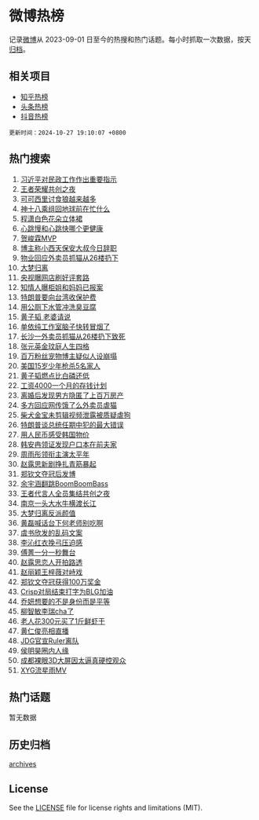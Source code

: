 # 微博热榜

记录[微博](https://www.weibo.com)从 2023-09-01 日至今的热搜和热门话题。每小时抓取一次数据，按天[归档](archives)。

## 相关项目

- [知乎热榜](https://github.com/hotarchive/zhihu)
- [头条热榜](https://github.com/hotarchive/toutiao)
- [抖音热榜](https://github.com/hotarchive/douyin)


`更新时间：2024-10-27 19:10:07 +0800`

## 热门搜索

1. [习近平对民政工作作出重要指示](https://m.weibo.cn/search?containerid=100103type%3D1%26t%3D10%26q%3D%23%E4%B9%A0%E8%BF%91%E5%B9%B3%E5%AF%B9%E6%B0%91%E6%94%BF%E5%B7%A5%E4%BD%9C%E4%BD%9C%E5%87%BA%E9%87%8D%E8%A6%81%E6%8C%87%E7%A4%BA%23&stream_entry_id=51&isnewpage=1&extparam=seat%3D1%26stream_entry_id%3D51%26c_type%3D51%26q%3D%2523%25E4%25B9%25A0%25E8%25BF%2591%25E5%25B9%25B3%25E5%25AF%25B9%25E6%25B0%2591%25E6%2594%25BF%25E5%25B7%25A5%25E4%25BD%259C%25E4%25BD%259C%25E5%2587%25BA%25E9%2587%258D%25E8%25A6%2581%25E6%258C%2587%25E7%25A4%25BA%2523%26pos%3D0%26cate%3D10103%26dgr%3D0%26filter_type%3Drealtimehot%26display_time%3D1730027406%26pre_seqid%3D17300274063880952319128)
1. [王者荣耀共创之夜](https://m.weibo.cn/search?containerid=100103type%3D1%26t%3D10%26q%3D%E7%8E%8B%E8%80%85%E8%8D%A3%E8%80%80%E5%85%B1%E5%88%9B%E4%B9%8B%E5%A4%9C&stream_entry_id=31&isnewpage=1&extparam=seat%3D1%26realpos%3D1%26pos%3D0%26lcate%3D5001%26filter_type%3Drealtimehot%26band_rank%3D1%26c_type%3D31%26q%3D%25E7%258E%258B%25E8%2580%2585%25E8%258D%25A3%25E8%2580%2580%25E5%2585%25B1%25E5%2588%259B%25E4%25B9%258B%25E5%25A4%259C%26dgr%3D0%26cate%3D5001%26flag%3D0%26stream_entry_id%3D31%26display_time%3D1730027406%26pre_seqid%3D17300274063880952319128)
1. [可可西里讨食狼越来越多](https://m.weibo.cn/search?containerid=100103type%3D1%26t%3D10%26q%3D%23%E5%8F%AF%E5%8F%AF%E8%A5%BF%E9%87%8C%E8%AE%A8%E9%A3%9F%E7%8B%BC%E8%B6%8A%E6%9D%A5%E8%B6%8A%E5%A4%9A%23&stream_entry_id=31&isnewpage=1&extparam=seat%3D1%26realpos%3D2%26pos%3D1%26lcate%3D5001%26filter_type%3Drealtimehot%26band_rank%3D2%26c_type%3D31%26q%3D%2523%25E5%258F%25AF%25E5%258F%25AF%25E8%25A5%25BF%25E9%2587%258C%25E8%25AE%25A8%25E9%25A3%259F%25E7%258B%25BC%25E8%25B6%258A%25E6%259D%25A5%25E8%25B6%258A%25E5%25A4%259A%2523%26dgr%3D0%26cate%3D5001%26flag%3D0%26stream_entry_id%3D31%26display_time%3D1730027406%26pre_seqid%3D17300274063880952319128)
1. [神十八乘组回地球前在忙什么](https://m.weibo.cn/search?containerid=100103type%3D1%26t%3D10%26q%3D%23%E7%A5%9E%E5%8D%81%E5%85%AB%E4%B9%98%E7%BB%84%E5%9B%9E%E5%9C%B0%E7%90%83%E5%89%8D%E5%9C%A8%E5%BF%99%E4%BB%80%E4%B9%88%23&stream_entry_id=31&isnewpage=1&extparam=seat%3D1%26realpos%3D3%26pos%3D2%26lcate%3D5001%26filter_type%3Drealtimehot%26band_rank%3D3%26c_type%3D31%26q%3D%2523%25E7%25A5%259E%25E5%258D%2581%25E5%2585%25AB%25E4%25B9%2598%25E7%25BB%2584%25E5%259B%259E%25E5%259C%25B0%25E7%2590%2583%25E5%2589%258D%25E5%259C%25A8%25E5%25BF%2599%25E4%25BB%2580%25E4%25B9%2588%2523%26dgr%3D0%26cate%3D5001%26flag%3D0%26stream_entry_id%3D31%26display_time%3D1730027406%26pre_seqid%3D17300274063880952319128)
1. [程潇白色花朵立体裙](https://m.weibo.cn/search?containerid=100103type%3D1%26t%3D10%26q%3D%23%E7%A8%8B%E6%BD%87%E7%99%BD%E8%89%B2%E8%8A%B1%E6%9C%B5%E7%AB%8B%E4%BD%93%E8%A3%99%23&stream_entry_id=31&isnewpage=1&extparam=seat%3D1%26realpos%3D4%26pos%3D3%26lcate%3D5001%26filter_type%3Drealtimehot%26band_rank%3D4%26c_type%3D31%26q%3D%2523%25E7%25A8%258B%25E6%25BD%2587%25E7%2599%25BD%25E8%2589%25B2%25E8%258A%25B1%25E6%259C%25B5%25E7%25AB%258B%25E4%25BD%2593%25E8%25A3%2599%2523%26dgr%3D0%26cate%3D5001%26flag%3D1%26stream_entry_id%3D31%26display_time%3D1730027406%26pre_seqid%3D17300274063880952319128)
1. [心跳慢和心跳快哪个更健康](https://m.weibo.cn/search?containerid=100103type%3D1%26t%3D10%26q%3D%23%E5%BF%83%E8%B7%B3%E6%85%A2%E5%92%8C%E5%BF%83%E8%B7%B3%E5%BF%AB%E5%93%AA%E4%B8%AA%E6%9B%B4%E5%81%A5%E5%BA%B7%23&stream_entry_id=31&isnewpage=1&extparam=seat%3D1%26realpos%3D5%26pos%3D4%26lcate%3D5001%26filter_type%3Drealtimehot%26band_rank%3D5%26c_type%3D31%26q%3D%2523%25E5%25BF%2583%25E8%25B7%25B3%25E6%2585%25A2%25E5%2592%258C%25E5%25BF%2583%25E8%25B7%25B3%25E5%25BF%25AB%25E5%2593%25AA%25E4%25B8%25AA%25E6%259B%25B4%25E5%2581%25A5%25E5%25BA%25B7%2523%26dgr%3D0%26cate%3D5001%26flag%3D1%26stream_entry_id%3D31%26display_time%3D1730027406%26pre_seqid%3D17300274063880952319128)
1. [贺峻霖MVP](https://m.weibo.cn/search?containerid=100103type%3D1%26t%3D10%26q%3D%23%E8%B4%BA%E5%B3%BB%E9%9C%96MVP%23&stream_entry_id=31&isnewpage=1&extparam=seat%3D1%26realpos%3D6%26pos%3D5%26lcate%3D5001%26filter_type%3Drealtimehot%26band_rank%3D6%26c_type%3D31%26q%3D%2523%25E8%25B4%25BA%25E5%25B3%25BB%25E9%259C%2596MVP%2523%26dgr%3D0%26cate%3D5001%26flag%3D1%26stream_entry_id%3D31%26display_time%3D1730027406%26pre_seqid%3D17300274063880952319128)
1. [博主称小西天保安大叔今日辞职](https://m.weibo.cn/search?containerid=100103type%3D1%26t%3D10%26q%3D%23%E5%8D%9A%E4%B8%BB%E7%A7%B0%E5%B0%8F%E8%A5%BF%E5%A4%A9%E4%BF%9D%E5%AE%89%E5%A4%A7%E5%8F%94%E4%BB%8A%E6%97%A5%E8%BE%9E%E8%81%8C%23&stream_entry_id=31&isnewpage=1&extparam=seat%3D1%26realpos%3D7%26pos%3D6%26lcate%3D5001%26filter_type%3Drealtimehot%26band_rank%3D7%26c_type%3D31%26q%3D%2523%25E5%258D%259A%25E4%25B8%25BB%25E7%25A7%25B0%25E5%25B0%258F%25E8%25A5%25BF%25E5%25A4%25A9%25E4%25BF%259D%25E5%25AE%2589%25E5%25A4%25A7%25E5%258F%2594%25E4%25BB%258A%25E6%2597%25A5%25E8%25BE%259E%25E8%2581%258C%2523%26dgr%3D0%26cate%3D5001%26flag%3D0%26stream_entry_id%3D31%26display_time%3D1730027406%26pre_seqid%3D17300274063880952319128)
1. [物业回应外卖员抓猫从26楼扔下](https://m.weibo.cn/search?containerid=100103type%3D1%26t%3D10%26q%3D%23%E7%89%A9%E4%B8%9A%E5%9B%9E%E5%BA%94%E5%A4%96%E5%8D%96%E5%91%98%E6%8A%93%E7%8C%AB%E4%BB%8E26%E6%A5%BC%E6%89%94%E4%B8%8B%23&stream_entry_id=31&isnewpage=1&extparam=seat%3D1%26realpos%3D8%26pos%3D7%26lcate%3D5001%26filter_type%3Drealtimehot%26band_rank%3D8%26c_type%3D31%26q%3D%2523%25E7%2589%25A9%25E4%25B8%259A%25E5%259B%259E%25E5%25BA%2594%25E5%25A4%2596%25E5%258D%2596%25E5%2591%2598%25E6%258A%2593%25E7%258C%25AB%25E4%25BB%258E26%25E6%25A5%25BC%25E6%2589%2594%25E4%25B8%258B%2523%26dgr%3D0%26cate%3D5001%26flag%3D1%26stream_entry_id%3D31%26display_time%3D1730027406%26pre_seqid%3D17300274063880952319128)
1. [大梦归离](https://m.weibo.cn/search?containerid=100103type%3D1%26t%3D10%26q%3D%E5%A4%A7%E6%A2%A6%E5%BD%92%E7%A6%BB&stream_entry_id=31&isnewpage=1&extparam=seat%3D1%26realpos%3D9%26pos%3D8%26lcate%3D5001%26filter_type%3Drealtimehot%26band_rank%3D9%26c_type%3D31%26q%3D%25E5%25A4%25A7%25E6%25A2%25A6%25E5%25BD%2592%25E7%25A6%25BB%26dgr%3D0%26cate%3D5001%26flag%3D1%26stream_entry_id%3D31%26display_time%3D1730027406%26pre_seqid%3D17300274063880952319128)
1. [央视曝网店刷好评套路](https://m.weibo.cn/search?containerid=100103type%3D1%26t%3D10%26q%3D%23%E5%A4%AE%E8%A7%86%E6%9B%9D%E7%BD%91%E5%BA%97%E5%88%B7%E5%A5%BD%E8%AF%84%E5%A5%97%E8%B7%AF%23&stream_entry_id=31&isnewpage=1&extparam=seat%3D1%26realpos%3D10%26pos%3D9%26lcate%3D5001%26filter_type%3Drealtimehot%26band_rank%3D10%26c_type%3D31%26q%3D%2523%25E5%25A4%25AE%25E8%25A7%2586%25E6%259B%259D%25E7%25BD%2591%25E5%25BA%2597%25E5%2588%25B7%25E5%25A5%25BD%25E8%25AF%2584%25E5%25A5%2597%25E8%25B7%25AF%2523%26dgr%3D0%26cate%3D5001%26flag%3D1%26stream_entry_id%3D31%26display_time%3D1730027406%26pre_seqid%3D17300274063880952319128)
1. [知情人曝柜姐和妈妈已报案](https://m.weibo.cn/search?containerid=100103type%3D1%26t%3D10%26q%3D%23%E7%9F%A5%E6%83%85%E4%BA%BA%E6%9B%9D%E6%9F%9C%E5%A7%90%E5%92%8C%E5%A6%88%E5%A6%88%E5%B7%B2%E6%8A%A5%E6%A1%88%23&stream_entry_id=31&isnewpage=1&extparam=seat%3D1%26realpos%3D11%26pos%3D10%26lcate%3D5001%26filter_type%3Drealtimehot%26band_rank%3D11%26c_type%3D31%26q%3D%2523%25E7%259F%25A5%25E6%2583%2585%25E4%25BA%25BA%25E6%259B%259D%25E6%259F%259C%25E5%25A7%2590%25E5%2592%258C%25E5%25A6%2588%25E5%25A6%2588%25E5%25B7%25B2%25E6%258A%25A5%25E6%25A1%2588%2523%26dgr%3D0%26cate%3D5001%26flag%3D1%26stream_entry_id%3D31%26display_time%3D1730027406%26pre_seqid%3D17300274063880952319128)
1. [特朗普要向台湾收保护费](https://m.weibo.cn/search?containerid=100103type%3D1%26t%3D10%26q%3D%23%E7%89%B9%E6%9C%97%E6%99%AE%E8%A6%81%E5%90%91%E5%8F%B0%E6%B9%BE%E6%94%B6%E4%BF%9D%E6%8A%A4%E8%B4%B9%23&stream_entry_id=31&isnewpage=1&extparam=seat%3D1%26realpos%3D12%26pos%3D11%26lcate%3D5001%26filter_type%3Drealtimehot%26band_rank%3D12%26c_type%3D31%26q%3D%2523%25E7%2589%25B9%25E6%259C%2597%25E6%2599%25AE%25E8%25A6%2581%25E5%2590%2591%25E5%258F%25B0%25E6%25B9%25BE%25E6%2594%25B6%25E4%25BF%259D%25E6%258A%25A4%25E8%25B4%25B9%2523%26dgr%3D0%26cate%3D5001%26flag%3D1%26stream_entry_id%3D31%26display_time%3D1730027406%26pre_seqid%3D17300274063880952319128)
1. [用公厕下水管冲洗臭豆腐](https://m.weibo.cn/search?containerid=100103type%3D1%26t%3D10%26q%3D%23%E7%94%A8%E5%85%AC%E5%8E%95%E4%B8%8B%E6%B0%B4%E7%AE%A1%E5%86%B2%E6%B4%97%E8%87%AD%E8%B1%86%E8%85%90%23&stream_entry_id=31&isnewpage=1&extparam=seat%3D1%26realpos%3D13%26pos%3D12%26lcate%3D5001%26filter_type%3Drealtimehot%26band_rank%3D13%26c_type%3D31%26q%3D%2523%25E7%2594%25A8%25E5%2585%25AC%25E5%258E%2595%25E4%25B8%258B%25E6%25B0%25B4%25E7%25AE%25A1%25E5%2586%25B2%25E6%25B4%2597%25E8%2587%25AD%25E8%25B1%2586%25E8%2585%2590%2523%26dgr%3D0%26cate%3D5001%26flag%3D1%26stream_entry_id%3D31%26display_time%3D1730027406%26pre_seqid%3D17300274063880952319128)
1. [黄子韬 老婆请说](https://m.weibo.cn/search?containerid=100103type%3D1%26t%3D10%26q%3D%E9%BB%84%E5%AD%90%E9%9F%AC+%E8%80%81%E5%A9%86%E8%AF%B7%E8%AF%B4&stream_entry_id=31&isnewpage=1&extparam=seat%3D1%26realpos%3D14%26pos%3D13%26lcate%3D5001%26filter_type%3Drealtimehot%26band_rank%3D14%26c_type%3D31%26q%3D%25E9%25BB%2584%25E5%25AD%2590%25E9%259F%25AC%2520%25E8%2580%2581%25E5%25A9%2586%25E8%25AF%25B7%25E8%25AF%25B4%26dgr%3D0%26cate%3D5001%26flag%3D1%26stream_entry_id%3D31%26display_time%3D1730027406%26pre_seqid%3D17300274063880952319128)
1. [单依纯工作室脑子快转冒烟了](https://m.weibo.cn/search?containerid=100103type%3D1%26t%3D10%26q%3D%23%E5%8D%95%E4%BE%9D%E7%BA%AF%E5%B7%A5%E4%BD%9C%E5%AE%A4%E8%84%91%E5%AD%90%E5%BF%AB%E8%BD%AC%E5%86%92%E7%83%9F%E4%BA%86%23&stream_entry_id=31&isnewpage=1&extparam=seat%3D1%26realpos%3D15%26pos%3D14%26lcate%3D5001%26filter_type%3Drealtimehot%26band_rank%3D15%26c_type%3D31%26q%3D%2523%25E5%258D%2595%25E4%25BE%259D%25E7%25BA%25AF%25E5%25B7%25A5%25E4%25BD%259C%25E5%25AE%25A4%25E8%2584%2591%25E5%25AD%2590%25E5%25BF%25AB%25E8%25BD%25AC%25E5%2586%2592%25E7%2583%259F%25E4%25BA%2586%2523%26dgr%3D0%26cate%3D5001%26flag%3D2%26stream_entry_id%3D31%26display_time%3D1730027406%26pre_seqid%3D17300274063880952319128)
1. [长沙一外卖员抓猫从26楼扔下致死](https://m.weibo.cn/search?containerid=100103type%3D1%26t%3D10%26q%3D%23%E9%95%BF%E6%B2%99%E4%B8%80%E5%A4%96%E5%8D%96%E5%91%98%E6%8A%93%E7%8C%AB%E4%BB%8E26%E6%A5%BC%E6%89%94%E4%B8%8B%E8%87%B4%E6%AD%BB%23&stream_entry_id=31&isnewpage=1&extparam=seat%3D1%26realpos%3D16%26pos%3D15%26lcate%3D5001%26filter_type%3Drealtimehot%26band_rank%3D16%26c_type%3D31%26q%3D%2523%25E9%2595%25BF%25E6%25B2%2599%25E4%25B8%2580%25E5%25A4%2596%25E5%258D%2596%25E5%2591%2598%25E6%258A%2593%25E7%258C%25AB%25E4%25BB%258E26%25E6%25A5%25BC%25E6%2589%2594%25E4%25B8%258B%25E8%2587%25B4%25E6%25AD%25BB%2523%26dgr%3D0%26cate%3D5001%26flag%3D0%26stream_entry_id%3D31%26display_time%3D1730027406%26pre_seqid%3D17300274063880952319128)
1. [张元英金玟庭人生四格](https://m.weibo.cn/search?containerid=100103type%3D1%26t%3D10%26q%3D%23%E5%BC%A0%E5%85%83%E8%8B%B1%E9%87%91%E7%8E%9F%E5%BA%AD%E4%BA%BA%E7%94%9F%E5%9B%9B%E6%A0%BC%23&stream_entry_id=31&isnewpage=1&extparam=seat%3D1%26realpos%3D17%26pos%3D16%26lcate%3D5001%26filter_type%3Drealtimehot%26band_rank%3D17%26c_type%3D31%26q%3D%2523%25E5%25BC%25A0%25E5%2585%2583%25E8%258B%25B1%25E9%2587%2591%25E7%258E%259F%25E5%25BA%25AD%25E4%25BA%25BA%25E7%2594%259F%25E5%259B%259B%25E6%25A0%25BC%2523%26dgr%3D0%26cate%3D5001%26flag%3D1%26stream_entry_id%3D31%26display_time%3D1730027406%26pre_seqid%3D17300274063880952319128)
1. [百万粉丝宠物博主疑似人设崩塌](https://m.weibo.cn/search?containerid=100103type%3D1%26t%3D10%26q%3D%23%E7%99%BE%E4%B8%87%E7%B2%89%E4%B8%9D%E5%AE%A0%E7%89%A9%E5%8D%9A%E4%B8%BB%E7%96%91%E4%BC%BC%E4%BA%BA%E8%AE%BE%E5%B4%A9%E5%A1%8C%23&stream_entry_id=31&isnewpage=1&extparam=seat%3D1%26realpos%3D18%26pos%3D17%26lcate%3D5001%26filter_type%3Drealtimehot%26band_rank%3D18%26c_type%3D31%26q%3D%2523%25E7%2599%25BE%25E4%25B8%2587%25E7%25B2%2589%25E4%25B8%259D%25E5%25AE%25A0%25E7%2589%25A9%25E5%258D%259A%25E4%25B8%25BB%25E7%2596%2591%25E4%25BC%25BC%25E4%25BA%25BA%25E8%25AE%25BE%25E5%25B4%25A9%25E5%25A1%258C%2523%26dgr%3D0%26cate%3D5001%26flag%3D1%26stream_entry_id%3D31%26display_time%3D1730027406%26pre_seqid%3D17300274063880952319128)
1. [美国15岁少年枪杀5名家人](https://m.weibo.cn/search?containerid=100103type%3D1%26t%3D10%26q%3D%23%E7%BE%8E%E5%9B%BD15%E5%B2%81%E5%B0%91%E5%B9%B4%E6%9E%AA%E6%9D%805%E5%90%8D%E5%AE%B6%E4%BA%BA%23&stream_entry_id=31&isnewpage=1&extparam=seat%3D1%26realpos%3D19%26pos%3D18%26lcate%3D5001%26filter_type%3Drealtimehot%26band_rank%3D19%26c_type%3D31%26q%3D%2523%25E7%25BE%258E%25E5%259B%25BD15%25E5%25B2%2581%25E5%25B0%2591%25E5%25B9%25B4%25E6%259E%25AA%25E6%259D%25805%25E5%2590%258D%25E5%25AE%25B6%25E4%25BA%25BA%2523%26dgr%3D0%26cate%3D5001%26flag%3D1%26stream_entry_id%3D31%26display_time%3D1730027406%26pre_seqid%3D17300274063880952319128)
1. [黄子韬燃点比白磷还低](https://m.weibo.cn/search?containerid=100103type%3D1%26t%3D10%26q%3D%E9%BB%84%E5%AD%90%E9%9F%AC%E7%87%83%E7%82%B9%E6%AF%94%E7%99%BD%E7%A3%B7%E8%BF%98%E4%BD%8E&stream_entry_id=31&isnewpage=1&extparam=seat%3D1%26realpos%3D20%26pos%3D19%26lcate%3D5001%26filter_type%3Drealtimehot%26band_rank%3D20%26c_type%3D31%26q%3D%25E9%25BB%2584%25E5%25AD%2590%25E9%259F%25AC%25E7%2587%2583%25E7%2582%25B9%25E6%25AF%2594%25E7%2599%25BD%25E7%25A3%25B7%25E8%25BF%2598%25E4%25BD%258E%26dgr%3D0%26cate%3D5001%26flag%3D1%26stream_entry_id%3D31%26display_time%3D1730027406%26pre_seqid%3D17300274063880952319128)
1. [工资4000一个月的存钱计划](https://m.weibo.cn/search?containerid=100103type%3D1%26t%3D10%26q%3D%E5%B7%A5%E8%B5%844000%E4%B8%80%E4%B8%AA%E6%9C%88%E7%9A%84%E5%AD%98%E9%92%B1%E8%AE%A1%E5%88%92&stream_entry_id=31&isnewpage=1&extparam=seat%3D1%26realpos%3D21%26pos%3D20%26lcate%3D5001%26filter_type%3Drealtimehot%26band_rank%3D21%26c_type%3D31%26q%3D%25E5%25B7%25A5%25E8%25B5%25844000%25E4%25B8%2580%25E4%25B8%25AA%25E6%259C%2588%25E7%259A%2584%25E5%25AD%2598%25E9%2592%25B1%25E8%25AE%25A1%25E5%2588%2592%26dgr%3D0%26cate%3D5001%26flag%3D2%26stream_entry_id%3D31%26display_time%3D1730027406%26pre_seqid%3D17300274063880952319128)
1. [离婚后发现男方隐匿了上百万房产](https://m.weibo.cn/search?containerid=100103type%3D1%26t%3D10%26q%3D%23%E7%A6%BB%E5%A9%9A%E5%90%8E%E5%8F%91%E7%8E%B0%E7%94%B7%E6%96%B9%E9%9A%90%E5%8C%BF%E4%BA%86%E4%B8%8A%E7%99%BE%E4%B8%87%E6%88%BF%E4%BA%A7%23&stream_entry_id=31&isnewpage=1&extparam=seat%3D1%26realpos%3D22%26pos%3D21%26lcate%3D5001%26filter_type%3Drealtimehot%26band_rank%3D22%26c_type%3D31%26q%3D%2523%25E7%25A6%25BB%25E5%25A9%259A%25E5%2590%258E%25E5%258F%2591%25E7%258E%25B0%25E7%2594%25B7%25E6%2596%25B9%25E9%259A%2590%25E5%258C%25BF%25E4%25BA%2586%25E4%25B8%258A%25E7%2599%25BE%25E4%25B8%2587%25E6%2588%25BF%25E4%25BA%25A7%2523%26dgr%3D0%26cate%3D5001%26flag%3D0%26stream_entry_id%3D31%26display_time%3D1730027406%26pre_seqid%3D17300274063880952319128)
1. [多方回应网传饿了么外卖员虐猫](https://m.weibo.cn/search?containerid=100103type%3D1%26t%3D10%26q%3D%23%E5%A4%9A%E6%96%B9%E5%9B%9E%E5%BA%94%E7%BD%91%E4%BC%A0%E9%A5%BF%E4%BA%86%E4%B9%88%E5%A4%96%E5%8D%96%E5%91%98%E8%99%90%E7%8C%AB%23&stream_entry_id=31&isnewpage=1&extparam=seat%3D1%26realpos%3D23%26pos%3D22%26lcate%3D5001%26filter_type%3Drealtimehot%26band_rank%3D23%26c_type%3D31%26q%3D%2523%25E5%25A4%259A%25E6%2596%25B9%25E5%259B%259E%25E5%25BA%2594%25E7%25BD%2591%25E4%25BC%25A0%25E9%25A5%25BF%25E4%25BA%2586%25E4%25B9%2588%25E5%25A4%2596%25E5%258D%2596%25E5%2591%2598%25E8%2599%2590%25E7%258C%25AB%2523%26dgr%3D0%26cate%3D5001%26flag%3D0%26stream_entry_id%3D31%26display_time%3D1730027406%26pre_seqid%3D17300274063880952319128)
1. [柴犬金宝未剪辑视频泄露被质疑虐狗](https://m.weibo.cn/search?containerid=100103type%3D1%26t%3D10%26q%3D%23%E6%9F%B4%E7%8A%AC%E9%87%91%E5%AE%9D%E6%9C%AA%E5%89%AA%E8%BE%91%E8%A7%86%E9%A2%91%E6%B3%84%E9%9C%B2%E8%A2%AB%E8%B4%A8%E7%96%91%E8%99%90%E7%8B%97%23&stream_entry_id=31&isnewpage=1&extparam=seat%3D1%26realpos%3D24%26pos%3D23%26lcate%3D5001%26filter_type%3Drealtimehot%26band_rank%3D24%26c_type%3D31%26q%3D%2523%25E6%259F%25B4%25E7%258A%25AC%25E9%2587%2591%25E5%25AE%259D%25E6%259C%25AA%25E5%2589%25AA%25E8%25BE%2591%25E8%25A7%2586%25E9%25A2%2591%25E6%25B3%2584%25E9%259C%25B2%25E8%25A2%25AB%25E8%25B4%25A8%25E7%2596%2591%25E8%2599%2590%25E7%258B%2597%2523%26dgr%3D0%26cate%3D5001%26flag%3D0%26stream_entry_id%3D31%26display_time%3D1730027406%26pre_seqid%3D17300274063880952319128)
1. [特朗普谈总统任期中犯的最大错误](https://m.weibo.cn/search?containerid=100103type%3D1%26t%3D10%26q%3D%23%E7%89%B9%E6%9C%97%E6%99%AE%E8%B0%88%E6%80%BB%E7%BB%9F%E4%BB%BB%E6%9C%9F%E4%B8%AD%E7%8A%AF%E7%9A%84%E6%9C%80%E5%A4%A7%E9%94%99%E8%AF%AF%23&stream_entry_id=31&isnewpage=1&extparam=seat%3D1%26realpos%3D25%26pos%3D24%26lcate%3D5001%26filter_type%3Drealtimehot%26band_rank%3D25%26c_type%3D31%26q%3D%2523%25E7%2589%25B9%25E6%259C%2597%25E6%2599%25AE%25E8%25B0%2588%25E6%2580%25BB%25E7%25BB%259F%25E4%25BB%25BB%25E6%259C%259F%25E4%25B8%25AD%25E7%258A%25AF%25E7%259A%2584%25E6%259C%2580%25E5%25A4%25A7%25E9%2594%2599%25E8%25AF%25AF%2523%26dgr%3D0%26cate%3D5001%26flag%3D0%26stream_entry_id%3D31%26display_time%3D1730027406%26pre_seqid%3D17300274063880952319128)
1. [用人民币感受韩国物价](https://m.weibo.cn/search?containerid=100103type%3D1%26t%3D10%26q%3D%E7%94%A8%E4%BA%BA%E6%B0%91%E5%B8%81%E6%84%9F%E5%8F%97%E9%9F%A9%E5%9B%BD%E7%89%A9%E4%BB%B7&stream_entry_id=31&isnewpage=1&extparam=seat%3D1%26realpos%3D26%26pos%3D25%26lcate%3D5001%26filter_type%3Drealtimehot%26band_rank%3D26%26c_type%3D31%26q%3D%25E7%2594%25A8%25E4%25BA%25BA%25E6%25B0%2591%25E5%25B8%2581%25E6%2584%259F%25E5%258F%2597%25E9%259F%25A9%25E5%259B%25BD%25E7%2589%25A9%25E4%25BB%25B7%26dgr%3D0%26cate%3D5001%26flag%3D0%26stream_entry_id%3D31%26display_time%3D1730027406%26pre_seqid%3D17300274063880952319128)
1. [韩安冉领证发现户口本在前夫家](https://m.weibo.cn/search?containerid=100103type%3D1%26t%3D10%26q%3D%23%E9%9F%A9%E5%AE%89%E5%86%89%E9%A2%86%E8%AF%81%E5%8F%91%E7%8E%B0%E6%88%B7%E5%8F%A3%E6%9C%AC%E5%9C%A8%E5%89%8D%E5%A4%AB%E5%AE%B6%23&stream_entry_id=31&isnewpage=1&extparam=seat%3D1%26realpos%3D27%26pos%3D26%26lcate%3D5001%26filter_type%3Drealtimehot%26band_rank%3D27%26c_type%3D31%26q%3D%2523%25E9%259F%25A9%25E5%25AE%2589%25E5%2586%2589%25E9%25A2%2586%25E8%25AF%2581%25E5%258F%2591%25E7%258E%25B0%25E6%2588%25B7%25E5%258F%25A3%25E6%259C%25AC%25E5%259C%25A8%25E5%2589%258D%25E5%25A4%25AB%25E5%25AE%25B6%2523%26dgr%3D0%26cate%3D5001%26flag%3D0%26stream_entry_id%3D31%26display_time%3D1730027406%26pre_seqid%3D17300274063880952319128)
1. [周雨彤领衔主演太平年](https://m.weibo.cn/search?containerid=100103type%3D1%26t%3D10%26q%3D%23%E5%91%A8%E9%9B%A8%E5%BD%A4%E9%A2%86%E8%A1%94%E4%B8%BB%E6%BC%94%E5%A4%AA%E5%B9%B3%E5%B9%B4%23&stream_entry_id=31&isnewpage=1&extparam=seat%3D1%26realpos%3D28%26pos%3D27%26lcate%3D5001%26filter_type%3Drealtimehot%26band_rank%3D28%26c_type%3D31%26q%3D%2523%25E5%2591%25A8%25E9%259B%25A8%25E5%25BD%25A4%25E9%25A2%2586%25E8%25A1%2594%25E4%25B8%25BB%25E6%25BC%2594%25E5%25A4%25AA%25E5%25B9%25B3%25E5%25B9%25B4%2523%26dgr%3D0%26cate%3D5001%26flag%3D0%26stream_entry_id%3D31%26display_time%3D1730027406%26pre_seqid%3D17300274063880952319128)
1. [赵露思新剧挣扎青筋暴起](https://m.weibo.cn/search?containerid=100103type%3D1%26t%3D10%26q%3D%E8%B5%B5%E9%9C%B2%E6%80%9D%E6%96%B0%E5%89%A7%E6%8C%A3%E6%89%8E%E9%9D%92%E7%AD%8B%E6%9A%B4%E8%B5%B7&stream_entry_id=31&isnewpage=1&extparam=seat%3D1%26realpos%3D29%26pos%3D28%26lcate%3D5001%26filter_type%3Drealtimehot%26band_rank%3D29%26c_type%3D31%26q%3D%25E8%25B5%25B5%25E9%259C%25B2%25E6%2580%259D%25E6%2596%25B0%25E5%2589%25A7%25E6%258C%25A3%25E6%2589%258E%25E9%259D%2592%25E7%25AD%258B%25E6%259A%25B4%25E8%25B5%25B7%26dgr%3D0%26cate%3D5001%26flag%3D1%26stream_entry_id%3D31%26display_time%3D1730027406%26pre_seqid%3D17300274063880952319128)
1. [郑钦文夺冠后发博](https://m.weibo.cn/search?containerid=100103type%3D1%26t%3D10%26q%3D%23%E9%83%91%E9%92%A6%E6%96%87%E5%A4%BA%E5%86%A0%E5%90%8E%E5%8F%91%E5%8D%9A%23&stream_entry_id=31&isnewpage=1&extparam=seat%3D1%26realpos%3D30%26pos%3D29%26lcate%3D5001%26filter_type%3Drealtimehot%26band_rank%3D30%26c_type%3D31%26q%3D%2523%25E9%2583%2591%25E9%2592%25A6%25E6%2596%2587%25E5%25A4%25BA%25E5%2586%25A0%25E5%2590%258E%25E5%258F%2591%25E5%258D%259A%2523%26dgr%3D0%26cate%3D5001%26flag%3D0%26stream_entry_id%3D31%26display_time%3D1730027406%26pre_seqid%3D17300274063880952319128)
1. [余宇涵翻跳BoomBoomBass](https://m.weibo.cn/search?containerid=100103type%3D1%26t%3D10%26q%3D%23%E4%BD%99%E5%AE%87%E6%B6%B5%E7%BF%BB%E8%B7%B3BoomBoomBass%23&stream_entry_id=31&isnewpage=1&extparam=seat%3D1%26realpos%3D31%26pos%3D30%26lcate%3D5001%26filter_type%3Drealtimehot%26band_rank%3D31%26c_type%3D31%26q%3D%2523%25E4%25BD%2599%25E5%25AE%2587%25E6%25B6%25B5%25E7%25BF%25BB%25E8%25B7%25B3BoomBoomBass%2523%26dgr%3D0%26cate%3D5001%26flag%3D1%26stream_entry_id%3D31%26display_time%3D1730027406%26pre_seqid%3D17300274063880952319128)
1. [王者代言人全员集结共创之夜](https://m.weibo.cn/search?containerid=100103type%3D1%26t%3D10%26q%3D%23%E7%8E%8B%E8%80%85%E4%BB%A3%E8%A8%80%E4%BA%BA%E5%85%A8%E5%91%98%E9%9B%86%E7%BB%93%E5%85%B1%E5%88%9B%E4%B9%8B%E5%A4%9C%23&stream_entry_id=31&isnewpage=1&extparam=seat%3D1%26realpos%3D32%26pos%3D31%26lcate%3D5001%26filter_type%3Drealtimehot%26band_rank%3D32%26c_type%3D31%26q%3D%2523%25E7%258E%258B%25E8%2580%2585%25E4%25BB%25A3%25E8%25A8%2580%25E4%25BA%25BA%25E5%2585%25A8%25E5%2591%2598%25E9%259B%2586%25E7%25BB%2593%25E5%2585%25B1%25E5%2588%259B%25E4%25B9%258B%25E5%25A4%259C%2523%26dgr%3D0%26cate%3D5001%26flag%3D1%26stream_entry_id%3D31%26display_time%3D1730027406%26pre_seqid%3D17300274063880952319128)
1. [南京一头大水牛横渡长江](https://m.weibo.cn/search?containerid=100103type%3D1%26t%3D10%26q%3D%23%E5%8D%97%E4%BA%AC%E4%B8%80%E5%A4%B4%E5%A4%A7%E6%B0%B4%E7%89%9B%E6%A8%AA%E6%B8%A1%E9%95%BF%E6%B1%9F%23&stream_entry_id=31&isnewpage=1&extparam=seat%3D1%26realpos%3D33%26pos%3D32%26lcate%3D5001%26filter_type%3Drealtimehot%26band_rank%3D33%26c_type%3D31%26q%3D%2523%25E5%258D%2597%25E4%25BA%25AC%25E4%25B8%2580%25E5%25A4%25B4%25E5%25A4%25A7%25E6%25B0%25B4%25E7%2589%259B%25E6%25A8%25AA%25E6%25B8%25A1%25E9%2595%25BF%25E6%25B1%259F%2523%26dgr%3D0%26cate%3D5001%26flag%3D0%26stream_entry_id%3D31%26display_time%3D1730027406%26pre_seqid%3D17300274063880952319128)
1. [大梦归离反派颜值](https://m.weibo.cn/search?containerid=100103type%3D1%26t%3D10%26q%3D%E5%A4%A7%E6%A2%A6%E5%BD%92%E7%A6%BB%E5%8F%8D%E6%B4%BE%E9%A2%9C%E5%80%BC&stream_entry_id=31&isnewpage=1&extparam=seat%3D1%26realpos%3D34%26pos%3D33%26lcate%3D5001%26filter_type%3Drealtimehot%26band_rank%3D34%26c_type%3D31%26q%3D%25E5%25A4%25A7%25E6%25A2%25A6%25E5%25BD%2592%25E7%25A6%25BB%25E5%258F%258D%25E6%25B4%25BE%25E9%25A2%259C%25E5%2580%25BC%26dgr%3D0%26cate%3D5001%26flag%3D0%26stream_entry_id%3D31%26display_time%3D1730027406%26pre_seqid%3D17300274063880952319128)
1. [黄磊喊话台下何老师别吃啊](https://m.weibo.cn/search?containerid=100103type%3D1%26t%3D10%26q%3D%23%E9%BB%84%E7%A3%8A%E5%96%8A%E8%AF%9D%E5%8F%B0%E4%B8%8B%E4%BD%95%E8%80%81%E5%B8%88%E5%88%AB%E5%90%83%E5%95%8A%23&stream_entry_id=31&isnewpage=1&extparam=seat%3D1%26realpos%3D35%26pos%3D34%26lcate%3D5001%26filter_type%3Drealtimehot%26band_rank%3D35%26c_type%3D31%26q%3D%2523%25E9%25BB%2584%25E7%25A3%258A%25E5%2596%258A%25E8%25AF%259D%25E5%258F%25B0%25E4%25B8%258B%25E4%25BD%2595%25E8%2580%2581%25E5%25B8%2588%25E5%2588%25AB%25E5%2590%2583%25E5%2595%258A%2523%26dgr%3D0%26cate%3D5001%26flag%3D1%26stream_entry_id%3D31%26display_time%3D1730027406%26pre_seqid%3D17300274063880952319128)
1. [虞书欣发的乱码文案](https://m.weibo.cn/search?containerid=100103type%3D1%26t%3D10%26q%3D%23%E8%99%9E%E4%B9%A6%E6%AC%A3%E5%8F%91%E7%9A%84%E4%B9%B1%E7%A0%81%E6%96%87%E6%A1%88%23&stream_entry_id=31&isnewpage=1&extparam=seat%3D1%26realpos%3D36%26pos%3D35%26lcate%3D5001%26filter_type%3Drealtimehot%26band_rank%3D36%26c_type%3D31%26q%3D%2523%25E8%2599%259E%25E4%25B9%25A6%25E6%25AC%25A3%25E5%258F%2591%25E7%259A%2584%25E4%25B9%25B1%25E7%25A0%2581%25E6%2596%2587%25E6%25A1%2588%2523%26dgr%3D0%26cate%3D5001%26flag%3D0%26stream_entry_id%3D31%26display_time%3D1730027406%26pre_seqid%3D17300274063880952319128)
1. [李沁红衣挽弓压迫感](https://m.weibo.cn/search?containerid=100103type%3D1%26t%3D10%26q%3D%E6%9D%8E%E6%B2%81%E7%BA%A2%E8%A1%A3%E6%8C%BD%E5%BC%93%E5%8E%8B%E8%BF%AB%E6%84%9F&stream_entry_id=31&isnewpage=1&extparam=seat%3D1%26realpos%3D37%26pos%3D36%26lcate%3D5001%26filter_type%3Drealtimehot%26band_rank%3D37%26c_type%3D31%26q%3D%25E6%259D%258E%25E6%25B2%2581%25E7%25BA%25A2%25E8%25A1%25A3%25E6%258C%25BD%25E5%25BC%2593%25E5%258E%258B%25E8%25BF%25AB%25E6%2584%259F%26dgr%3D0%26cate%3D5001%26flag%3D1%26stream_entry_id%3D31%26display_time%3D1730027406%26pre_seqid%3D17300274063880952319128)
1. [傅菁一分一秒舞台](https://m.weibo.cn/search?containerid=100103type%3D1%26t%3D10%26q%3D%E5%82%85%E8%8F%81%E4%B8%80%E5%88%86%E4%B8%80%E7%A7%92%E8%88%9E%E5%8F%B0&stream_entry_id=31&isnewpage=1&extparam=seat%3D1%26realpos%3D38%26pos%3D37%26lcate%3D5001%26filter_type%3Drealtimehot%26band_rank%3D38%26c_type%3D31%26q%3D%25E5%2582%2585%25E8%258F%2581%25E4%25B8%2580%25E5%2588%2586%25E4%25B8%2580%25E7%25A7%2592%25E8%2588%259E%25E5%258F%25B0%26dgr%3D0%26cate%3D5001%26flag%3D1%26stream_entry_id%3D31%26display_time%3D1730027406%26pre_seqid%3D17300274063880952319128)
1. [赵露思恋人开拍路透](https://m.weibo.cn/search?containerid=100103type%3D1%26t%3D10%26q%3D%23%E8%B5%B5%E9%9C%B2%E6%80%9D%E6%81%8B%E4%BA%BA%E5%BC%80%E6%8B%8D%E8%B7%AF%E9%80%8F%23&stream_entry_id=31&isnewpage=1&extparam=seat%3D1%26realpos%3D39%26pos%3D38%26lcate%3D5001%26filter_type%3Drealtimehot%26band_rank%3D39%26c_type%3D31%26q%3D%2523%25E8%25B5%25B5%25E9%259C%25B2%25E6%2580%259D%25E6%2581%258B%25E4%25BA%25BA%25E5%25BC%2580%25E6%258B%258D%25E8%25B7%25AF%25E9%2580%258F%2523%26dgr%3D0%26cate%3D5001%26flag%3D1%26stream_entry_id%3D31%26display_time%3D1730027406%26pre_seqid%3D17300274063880952319128)
1. [赵丽颖王梓薇对峙戏](https://m.weibo.cn/search?containerid=100103type%3D1%26t%3D10%26q%3D%23%E8%B5%B5%E4%B8%BD%E9%A2%96%E7%8E%8B%E6%A2%93%E8%96%87%E5%AF%B9%E5%B3%99%E6%88%8F%23&stream_entry_id=31&isnewpage=1&extparam=seat%3D1%26realpos%3D40%26pos%3D39%26lcate%3D5001%26filter_type%3Drealtimehot%26band_rank%3D40%26c_type%3D31%26q%3D%2523%25E8%25B5%25B5%25E4%25B8%25BD%25E9%25A2%2596%25E7%258E%258B%25E6%25A2%2593%25E8%2596%2587%25E5%25AF%25B9%25E5%25B3%2599%25E6%2588%258F%2523%26dgr%3D0%26cate%3D5001%26flag%3D1%26stream_entry_id%3D31%26display_time%3D1730027406%26pre_seqid%3D17300274063880952319128)
1. [郑钦文夺冠获得100万奖金](https://m.weibo.cn/search?containerid=100103type%3D1%26t%3D10%26q%3D%23%E9%83%91%E9%92%A6%E6%96%87%E5%A4%BA%E5%86%A0%E8%8E%B7%E5%BE%97100%E4%B8%87%E5%A5%96%E9%87%91%23&stream_entry_id=31&isnewpage=1&extparam=seat%3D1%26realpos%3D41%26pos%3D40%26lcate%3D5001%26filter_type%3Drealtimehot%26band_rank%3D41%26c_type%3D31%26q%3D%2523%25E9%2583%2591%25E9%2592%25A6%25E6%2596%2587%25E5%25A4%25BA%25E5%2586%25A0%25E8%258E%25B7%25E5%25BE%2597100%25E4%25B8%2587%25E5%25A5%2596%25E9%2587%2591%2523%26dgr%3D0%26cate%3D5001%26flag%3D1%26stream_entry_id%3D31%26display_time%3D1730027406%26pre_seqid%3D17300274063880952319128)
1. [Crisp对局结束打字为BLG加油](https://m.weibo.cn/search?containerid=100103type%3D1%26t%3D10%26q%3D%23Crisp%E5%AF%B9%E5%B1%80%E7%BB%93%E6%9D%9F%E6%89%93%E5%AD%97%E4%B8%BABLG%E5%8A%A0%E6%B2%B9%23&stream_entry_id=31&isnewpage=1&extparam=seat%3D1%26realpos%3D42%26pos%3D41%26lcate%3D5001%26filter_type%3Drealtimehot%26band_rank%3D42%26c_type%3D31%26q%3D%2523Crisp%25E5%25AF%25B9%25E5%25B1%2580%25E7%25BB%2593%25E6%259D%259F%25E6%2589%2593%25E5%25AD%2597%25E4%25B8%25BABLG%25E5%258A%25A0%25E6%25B2%25B9%2523%26dgr%3D0%26cate%3D5001%26flag%3D1%26stream_entry_id%3D31%26display_time%3D1730027406%26pre_seqid%3D17300274063880952319128)
1. [乔妍想要的不是身份而是平等](https://m.weibo.cn/search?containerid=100103type%3D1%26t%3D10%26q%3D%E4%B9%94%E5%A6%8D%E6%83%B3%E8%A6%81%E7%9A%84%E4%B8%8D%E6%98%AF%E8%BA%AB%E4%BB%BD%E8%80%8C%E6%98%AF%E5%B9%B3%E7%AD%89&stream_entry_id=31&isnewpage=1&extparam=seat%3D1%26realpos%3D43%26pos%3D42%26lcate%3D5001%26filter_type%3Drealtimehot%26band_rank%3D43%26c_type%3D31%26q%3D%25E4%25B9%2594%25E5%25A6%258D%25E6%2583%25B3%25E8%25A6%2581%25E7%259A%2584%25E4%25B8%258D%25E6%2598%25AF%25E8%25BA%25AB%25E4%25BB%25BD%25E8%2580%258C%25E6%2598%25AF%25E5%25B9%25B3%25E7%25AD%2589%26dgr%3D0%26cate%3D5001%26flag%3D1%26stream_entry_id%3D31%26display_time%3D1730027406%26pre_seqid%3D17300274063880952319128)
1. [柳智敏李瑞cha了](https://m.weibo.cn/search?containerid=100103type%3D1%26t%3D10%26q%3D%23%E6%9F%B3%E6%99%BA%E6%95%8F%E6%9D%8E%E7%91%9Echa%E4%BA%86%23&stream_entry_id=31&isnewpage=1&extparam=seat%3D1%26realpos%3D44%26pos%3D43%26lcate%3D5001%26filter_type%3Drealtimehot%26band_rank%3D44%26c_type%3D31%26q%3D%2523%25E6%259F%25B3%25E6%2599%25BA%25E6%2595%258F%25E6%259D%258E%25E7%2591%259Echa%25E4%25BA%2586%2523%26dgr%3D0%26cate%3D5001%26flag%3D0%26stream_entry_id%3D31%26display_time%3D1730027406%26pre_seqid%3D17300274063880952319128)
1. [老人花300元买了1斤鲜虾干](https://m.weibo.cn/search?containerid=100103type%3D1%26t%3D10%26q%3D%23%E8%80%81%E4%BA%BA%E8%8A%B1300%E5%85%83%E4%B9%B0%E4%BA%861%E6%96%A4%E9%B2%9C%E8%99%BE%E5%B9%B2%23&stream_entry_id=31&isnewpage=1&extparam=seat%3D1%26realpos%3D45%26pos%3D44%26lcate%3D5001%26filter_type%3Drealtimehot%26band_rank%3D45%26c_type%3D31%26q%3D%2523%25E8%2580%2581%25E4%25BA%25BA%25E8%258A%25B1300%25E5%2585%2583%25E4%25B9%25B0%25E4%25BA%25861%25E6%2596%25A4%25E9%25B2%259C%25E8%2599%25BE%25E5%25B9%25B2%2523%26dgr%3D0%26cate%3D5001%26flag%3D0%26stream_entry_id%3D31%26display_time%3D1730027406%26pre_seqid%3D17300274063880952319128)
1. [黄仁俊亮相直播](https://m.weibo.cn/search?containerid=100103type%3D1%26t%3D10%26q%3D%23%E9%BB%84%E4%BB%81%E4%BF%8A%E4%BA%AE%E7%9B%B8%E7%9B%B4%E6%92%AD%23&stream_entry_id=31&isnewpage=1&extparam=seat%3D1%26realpos%3D46%26pos%3D45%26lcate%3D5001%26filter_type%3Drealtimehot%26band_rank%3D46%26c_type%3D31%26q%3D%2523%25E9%25BB%2584%25E4%25BB%2581%25E4%25BF%258A%25E4%25BA%25AE%25E7%259B%25B8%25E7%259B%25B4%25E6%2592%25AD%2523%26dgr%3D0%26cate%3D5001%26flag%3D1%26stream_entry_id%3D31%26display_time%3D1730027406%26pre_seqid%3D17300274063880952319128)
1. [JDG官宣Ruler离队](https://m.weibo.cn/search?containerid=100103type%3D1%26t%3D10%26q%3D%23JDG%E5%AE%98%E5%AE%A3Ruler%E7%A6%BB%E9%98%9F%23&stream_entry_id=31&isnewpage=1&extparam=seat%3D1%26realpos%3D47%26pos%3D46%26lcate%3D5001%26filter_type%3Drealtimehot%26band_rank%3D47%26c_type%3D31%26q%3D%2523JDG%25E5%25AE%2598%25E5%25AE%25A3Ruler%25E7%25A6%25BB%25E9%2598%259F%2523%26dgr%3D0%26cate%3D5001%26flag%3D1%26stream_entry_id%3D31%26display_time%3D1730027406%26pre_seqid%3D17300274063880952319128)
1. [侯明昊圈内人缘](https://m.weibo.cn/search?containerid=100103type%3D1%26t%3D10%26q%3D%E4%BE%AF%E6%98%8E%E6%98%8A%E5%9C%88%E5%86%85%E4%BA%BA%E7%BC%98&stream_entry_id=31&isnewpage=1&extparam=seat%3D1%26realpos%3D48%26pos%3D47%26lcate%3D5001%26filter_type%3Drealtimehot%26band_rank%3D48%26c_type%3D31%26q%3D%25E4%25BE%25AF%25E6%2598%258E%25E6%2598%258A%25E5%259C%2588%25E5%2586%2585%25E4%25BA%25BA%25E7%25BC%2598%26dgr%3D0%26cate%3D5001%26flag%3D0%26stream_entry_id%3D31%26display_time%3D1730027406%26pre_seqid%3D17300274063880952319128)
1. [成都裸眼3D大屏因太逼真硬控观众](https://m.weibo.cn/search?containerid=100103type%3D1%26t%3D10%26q%3D%23%E6%88%90%E9%83%BD%E8%A3%B8%E7%9C%BC3D%E5%A4%A7%E5%B1%8F%E5%9B%A0%E5%A4%AA%E9%80%BC%E7%9C%9F%E7%A1%AC%E6%8E%A7%E8%A7%82%E4%BC%97%23&stream_entry_id=31&isnewpage=1&extparam=seat%3D1%26realpos%3D49%26pos%3D48%26lcate%3D5001%26filter_type%3Drealtimehot%26band_rank%3D49%26c_type%3D31%26q%3D%2523%25E6%2588%2590%25E9%2583%25BD%25E8%25A3%25B8%25E7%259C%25BC3D%25E5%25A4%25A7%25E5%25B1%258F%25E5%259B%25A0%25E5%25A4%25AA%25E9%2580%25BC%25E7%259C%259F%25E7%25A1%25AC%25E6%258E%25A7%25E8%25A7%2582%25E4%25BC%2597%2523%26dgr%3D0%26cate%3D5001%26flag%3D0%26stream_entry_id%3D31%26display_time%3D1730027406%26pre_seqid%3D17300274063880952319128)
1. [XYG流星雨MV](https://m.weibo.cn/search?containerid=100103type%3D1%26t%3D10%26q%3DXYG%E6%B5%81%E6%98%9F%E9%9B%A8MV&stream_entry_id=31&isnewpage=1&extparam=seat%3D1%26realpos%3D50%26pos%3D49%26lcate%3D5001%26filter_type%3Drealtimehot%26band_rank%3D50%26c_type%3D31%26q%3DXYG%25E6%25B5%2581%25E6%2598%259F%25E9%259B%25A8MV%26dgr%3D0%26cate%3D5001%26flag%3D1%26stream_entry_id%3D31%26display_time%3D1730027406%26pre_seqid%3D17300274063880952319128)

## 热门话题

暂无数据

## 历史归档

[archives](archives)

## License

See the [LICENSE](LICENSE) file for license rights and limitations (MIT).
